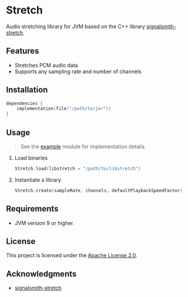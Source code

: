 # Stretch

Audio stretching library for JVM based on the C++
library [signalsmith-stretch](https://github.com/Signalsmith-Audio/signalsmith-stretch).

## Features

- Stretches PCM audio data
- Supports any sampling rate and number of channels

## Installation

```kotlin
dependencies {
    implementation(file("/path/to/jar"))
}
```

## Usage

> See the [example](example) module for implementation details

1. Load binaries
    ```kotlin
    Stretch.load(libstretch = "/path/to/libstretch")
    ```
2. Instantiate a library
    ```kotlin
    Stretch.create(sampleRate, channels, defaultPlaybackSpeedFactor)
    ```

## Requirements

- JVM version 9 or higher.

## License

This project is licensed under the [Apache License 2.0](LICENSE).

## Acknowledgments

- [signalsmith-stretch](https://github.com/Signalsmith-Audio/signalsmith-stretch)
